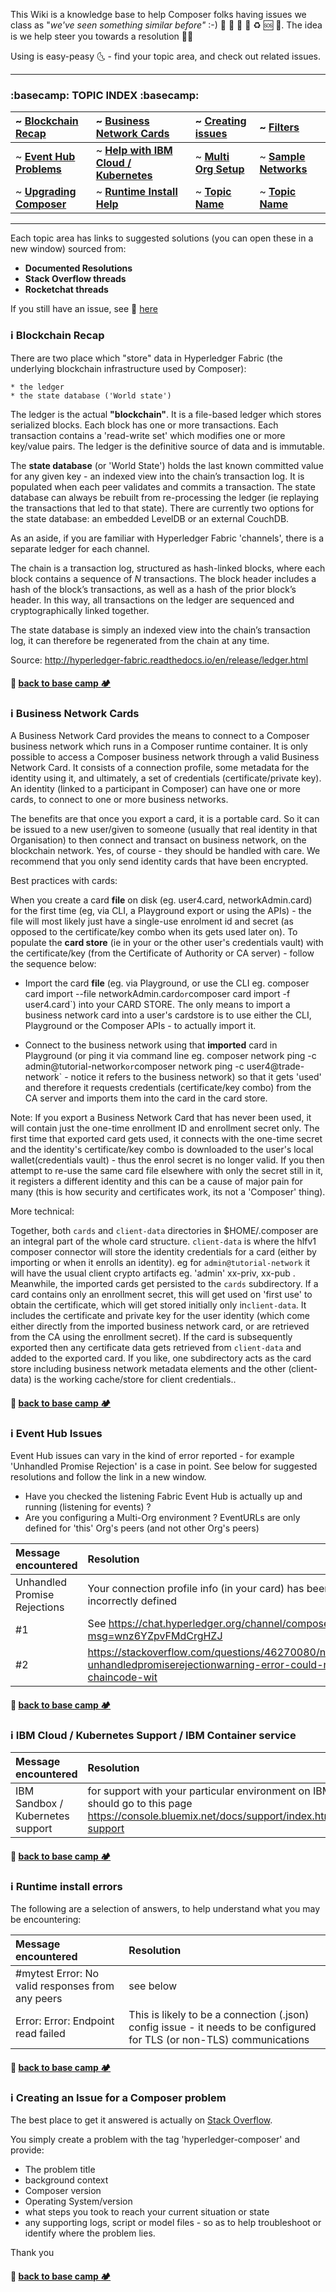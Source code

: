 This Wiki is a knowledge base to help Composer folks having issues we class as  "_we've seen something similar before"_ :-)  :1st_place_medal:  :2nd_place_medal: :3rd_place_medal: :rocket: :recycle: :sos: :face_with_head_bandage:. The idea is we help steer you towards a resolution :ok_man: 

Using is easy-peasy :last_quarter_moon_with_face: - find your topic area, and check out related issues. 


<a name="top"></a>
***
### :basecamp:  TOPIC INDEX   :basecamp:

| ~ [**Blockchain Recap**](#recap) | ~ [**Business Network Cards**](#bizcards) | ~ [**Creating issues**](#issue) | ~ [**Filters**](#filters) 
| :---------------------- | :-----------------------| :----------------------- | :-------------------- 
| ~ [**Event Hub Problems**](#event) | ~ [**Help with IBM Cloud / Kubernetes**](#cloud) | ~ [**Multi Org Setup**](#multiorg) | ~ [**Sample Networks**](#samples) 
| ~ [**Upgrading Composer**](#upgrade) | ~ [**Runtime Install Help**](#runtime-install) | ~ [**Topic Name**](#bizcards) | ~ [**Topic Name**](#samples) | ~ [**Topic Name**](#bizcards) 

***
Each topic area has links to suggested solutions (you can open these in a new window) sourced from:

* **Documented Resolutions** 
* **Stack Overflow threads**
* **Rocketchat threads**


If you still have an issue,  see :link:  [here ](#issue)    


<a name="recap"></a>

### :information_source:  Blockchain Recap

There are two place which "store" data in Hyperledger Fabric (the underlying blockchain infrastructure used by Composer):

    * the ledger
    * the state database ('World state')

The ledger is the actual **"blockchain"**. It is a file-based ledger which stores serialized blocks. Each block has one or more transactions. Each transaction contains a 'read-write set' which modifies one or more key/value pairs. The ledger is the definitive source of data and is immutable.

The **state database** (or 'World State') holds the last known committed value for any given key - an indexed view into the chain’s transaction log. It is populated when each peer validates and commits a transaction. The state database can always be rebuilt from re-processing the ledger (ie replaying the transactions that led to that state). There are currently two options for the state database: an embedded LevelDB or an external CouchDB.

As an aside, if you are familiar with Hyperledger Fabric 'channels', there is a separate ledger for each channel.

The chain is a transaction log, structured as hash-linked blocks, where each block contains a sequence of _N_ transactions. The block header includes a hash of the block’s transactions, as well as a hash of the prior block’s header. In this way, all transactions on the ledger are sequenced and cryptographically linked together.

The state database is simply an indexed view into the chain’s transaction log, it can therefore be regenerated from the chain at any time.

Source: http://hyperledger-fabric.readthedocs.io/en/release/ledger.html

#### :card_index: [back to base camp :camping: ](#top)  

<a name="bizcards"></a>

### :information_source:  Business Network Cards

A Business Network Card provides the means to connect to a Composer business network which runs in a Composer runtime container. It is only possible to access a Composer business network through a valid Business Network Card. It consists of a connection profile, some metadata for the identity using it, and ultimately, a set of credentials (certificate/private key). An identity (linked to a participant in Composer) can have one or more cards, to connect to one or more business networks.

The benefits are that once you export a card, it is a portable card. So it can be issued to a new user/given to someone (usually that real identity in that Organisation) to then connect and transact on business network, on the blockchain network. Yes, of course - they should be handled with care. We recommend that you only send identity cards that have been encrypted.

Best practices with cards:

When you create a card **file** on disk (eg. user4.card, networkAdmin.card) for the first time (eg, via CLI, a Playground export or using the APIs) - the file will most likely just have a single-use enrolment id and secret (as opposed to the certificate/key combo when its gets used later on). To populate the **card store** (ie in your or the other user's credentials vault)  with the certificate/key (from the Certificate of Authority or CA server) - follow the sequence below:

* Import the card **file** (eg. via Playground, or use the CLI eg. composer card import --file networkAdmin.card` or `composer card import -f user4.card`) into your CARD STORE. The only means to import a business network card into a user's cardstore is to use either the CLI, Playground or the Composer APIs - to actually import it.

* Connect to the business network using that **imported** card in Playground (or ping it via command line eg. composer network ping -c admin@tutorial-network` or `composer network ping -c user4@trade-network` - notice it refers to the business network) so that it gets 'used' and therefore it requests credentials (certificate/key combo) from the CA server and imports them into the card in the card store.



Note: If you export a Business Network Card that has never been used, it will contain just the one-time enrollment ID and enrollment secret only. The first time that exported card gets used,  it connects with the one-time secret and the identity's certificate/key combo is downloaded to the user's local wallet(credentials vault) - thus the enrol secret is no longer valid. If you then attempt to re-use the same card file elsewhere with only the secret still in it, it registers a different identity and this can be a cause of major pain for many (this is how security and certificates work, its not a 'Composer' thing).

More technical:

Together, both `cards` and `client-data` directories in $HOME/.composer are an integral part of the whole card structure. `client-data` is where the hlfv1 composer connector will store the identity credentials for a card (either by importing or when it enrolls an identity). eg for `admin@tutorial-network` it will have the usual client crypto artifacts eg. 'admin' xx-priv, xx-pub . Meanwhile, the imported cards get persisted to the `cards` subdirectory. If a card contains only an enrollment secret, this will get used on 'first use' to obtain the certificate, which will get stored initially only in`client-data`. It includes the certificate and private key for the user identity (which come either directly from the imported business network card, or are retrieved from the CA using the enrollment secret). If the card is subsequently exported then any certificate data gets retrieved from `client-data` and added to the exported card. If you like, one subdirectory acts as the card store including business network metadata elements and the other (client-data) is the working cache/store for client credentials.. 

#### :card_index: [back to base camp :camping: ](#top)   


<a name="event"></a>


### :information_source:  Event Hub Issues

Event Hub issues can vary in the kind of error reported - for example 'Unhandled Promise Rejection' is a case in point.
See below for suggested resolutions and follow the link in a new window.

* Have you checked the listening Fabric Event Hub is actually up and running (listening for events) ?
* Are you configuring a Multi-Org environment ? EventURLs are only defined for 'this' Org's peers (and not other Org's peers)

| Message encountered | Resolution 
| :---------------------- | :-----------------------
| Unhandled Promise Rejections  | Your connection profile info (in your card) has been incorrectly defined
| #1 | See https://chat.hyperledger.org/channel/composer?msg=wnz6YZpvFMdCrgHZJ
| #2| https://stackoverflow.com/questions/46270080/node8232-unhandledpromiserejectionwarning-error-could-not-find-chaincode-wit

#### :card_index: [back to base camp :camping: ](#top)   


<a name="cloud"></a>


### :information_source:  IBM Cloud / Kubernetes Support / IBM Container service


| Message encountered | Resolution 
| :---------------------- | :-----------------------
| IBM Sandbox / Kubernetes support  |for support with your particular environment on IBM Cloud you should go to this page https://console.bluemix.net/docs/support/index.html#contacting-support


#### :card_index: [back to base camp :camping: ](#top)  


<a name="runtime-install"></a>

### :information_source:  Runtime install errors

The following are a selection of answers, to help understand what you may be encountering:

| Message encountered | Resolution 
| :---------------------- | :-----------------------
| #mytest  Error: No valid responses from any peers  | see below
| Error: Error: Endpoint read failed |  This is likely to be a connection (.json) config issue -  it needs to be configured for TLS (or non-TLS) communications 



#### :card_index: [back to base camp :camping: ](#top)  

<a name="issue"></a>

### :information_source:  Creating an Issue for a Composer problem

The best place to get it answered is actually on [Stack Overflow](https://stackoverflow.com/questions/tagged/hyperledger-composer). 

You simply create a problem with the tag 'hyperledger-composer'  and provide: 

* The problem title
* background context
* Composer version
* Operating System/version
* what steps you took to reach your current situation or state
* any supporting logs, script or model files - so as to help troubleshoot or identify where the problem lies. 

Thank you

#### :card_index: [back to base camp :camping: ](#top)   
